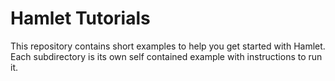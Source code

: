 # Hamlet Tutorials

This repository contains short examples to help you get started with Hamlet. Each subdirectory is its own self contained example with instructions to run it.
